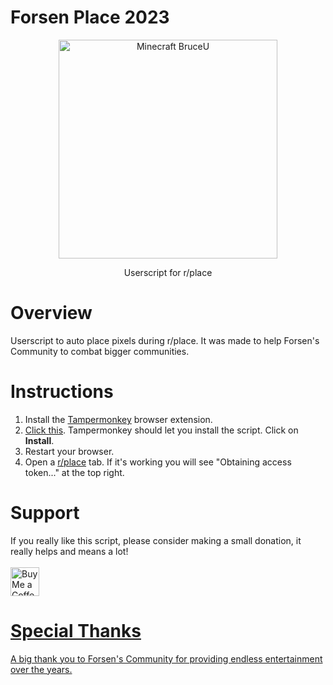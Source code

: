 # Forsen Place 2023
<div align="center">
  <img src="https://github.com/Tuxsupa/ForsenPlace2023/assets/69093264/7d980afe-8a16-4172-94b3-2f41e688927c" alt="Minecraft BruceU" height="350">
  <p>
    Userscript for r/place
  </p>
</div>

# Overview

Userscript to auto place pixels during r/place.
It was made to help Forsen's Community to combat bigger communities.

# Instructions

1. Install the [Tampermonkey](https://www.tampermonkey.net) browser extension.
2. [Click this](https://github.com/Tuxsupa/ForsenPlace2023/raw/main/forsenPlace2023.user.js). Tampermonkey should let you install the script. Click on **Install**.
3. Restart your browser.
4. Open a [r/place](https://www.reddit.com/r/place) tab. If it's working you will see "Obtaining access token..." at the top right.

# Support
If you really like this script, please consider making a small donation, it really helps and means a lot!
\
\
<a href='https://ko-fi.com/tuxsuper' target='_blank'><img height='35' style='border:0px;height:46px;' src='https://az743702.vo.msecnd.net/cdn/kofi3.png?v=0' border='0' alt='Buy Me a Coffee at ko-fi.com' />

# Special Thanks

A big thank you to Forsen's Community for providing endless entertainment over the years.
